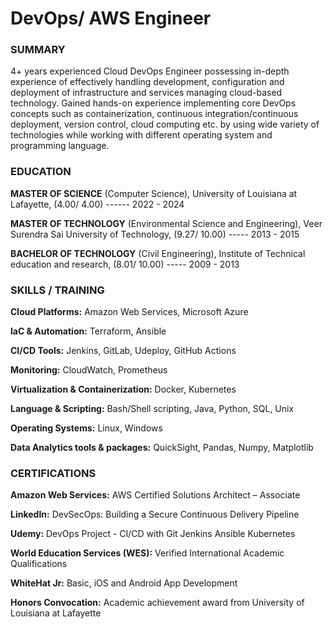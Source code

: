 # DevOps/ AWS Engineer

### SUMMARY
4+ years experienced Cloud DevOps Engineer possessing in-depth experience of effectively handling development, configuration and deployment of infrastructure and services managing cloud-based technology. Gained hands-on experience implementing core DevOps concepts such as containerization, continuous integration/continuous deployment, version control, cloud computing etc. by using wide variety of technologies while working with different operating system and programming language.

### EDUCATION
**MASTER OF SCIENCE** (Computer Science), University of Louisiana at Lafayette, (4.00/ 4.00) ------ 2022 - 2024

**MASTER OF TECHNOLOGY** (Environmental Science and Engineering), Veer Surendra Sai University of Technology, (9.27/ 10.00) ----- 2013 - 2015

**BACHELOR OF TECHNOLOGY** (Civil Engineering), Institute of Technical education and research, (8.01/ 10.00) ----- 2009 - 2013

### SKILLS / TRAINING
**Cloud Platforms:** Amazon Web Services, Microsoft Azure

**laC & Automation:** Terraform, Ansible

**CI/CD Tools:** Jenkins, GitLab, Udeploy, GitHub Actions

**Monitoring:** CloudWatch, Prometheus

**Virtualization & Containerization:** Docker, Kubernetes

**Language & Scripting:** Bash/Shell scripting, Java, Python, SQL, Unix

**Operating Systems:** Linux, Windows 

**Data Analytics tools & packages:** QuickSight, Pandas, Numpy, Matplotlib

### CERTIFICATIONS
**Amazon Web Services:** AWS Certified Solutions Architect – Associate

**LinkedIn:** DevSecOps: Building a Secure Continuous Delivery Pipeline

**Udemy:** DevOps Project - CI/CD with Git Jenkins Ansible Kubernetes

**World Education Services (WES):** Verified International Academic Qualifications

**WhiteHat Jr:** Basic, iOS and Android App Development

**Honors Convocation:** Academic achievement award from University of Louisiana at Lafayette






